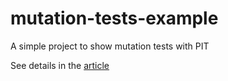 # mutation-tests-example
A simple project to show mutation tests with PIT

See details in the [article](https://www.mfvitale.me/blog/2020/10/06/mutations.tests.html)
